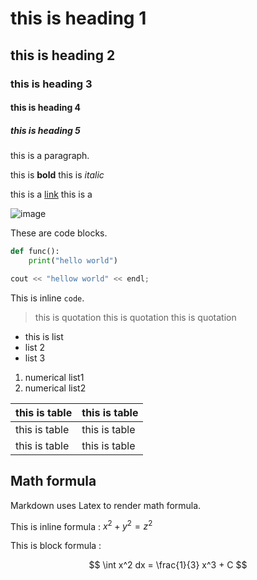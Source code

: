 

# this is heading 1
## this is heading 2
### this is heading 3
#### this is heading 4
##### this is heading 5

this is a paragraph. 

this is **bold**
this is *italic*

this is a [link](https://www.google.com)
this is a 


![image](https://www.google.com/images/branding/googlelogo/1x/googlelogo_color_272x92dp.png)


These are code blocks.

```python
def func():
    print("hello world")

```

```cpp
cout << "hellow world" << endl;
```

This is inline `code`.

> this is quotation
> this is quotation
> this is quotation

- this is list
- list 2
- list 3

1. numerical list1
2. numerical list2

| this is table | this is table |
| ------------- | ------------- |
| this is table | this is table |
| this is table | this is table |

## Math formula 

Markdown uses Latex to render math formula.

This is inline formula : $x^2 + y^2 = z^2$

This is block formula :

$$
\int x^2 dx = \frac{1}{3} x^3 + C
$$